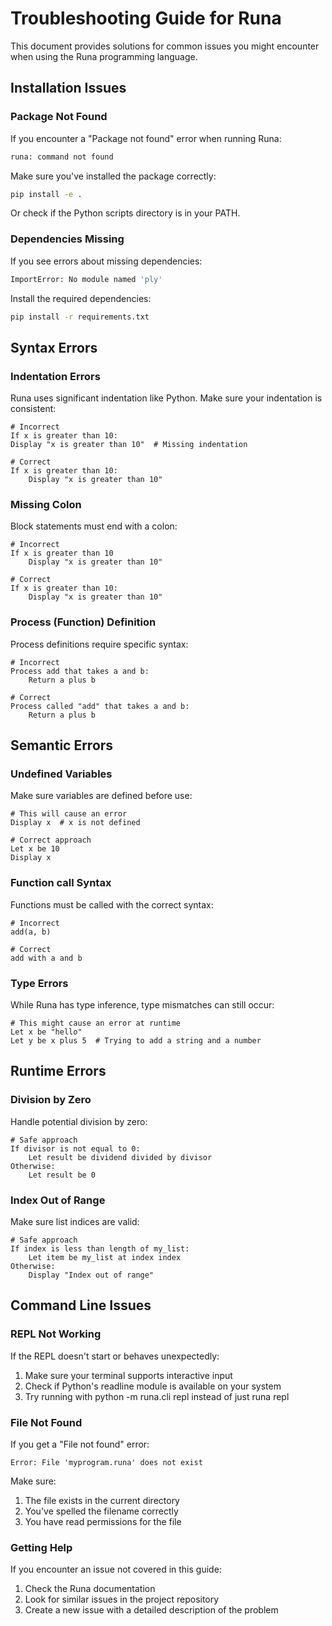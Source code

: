 # Troubleshooting Guide for Runa

This document provides solutions for common issues you might encounter when using the Runa programming language.

## Installation Issues

### Package Not Found

If you encounter a "Package not found" error when running Runa:

```bash
runa: command not found
```
Make sure you've installed the package correctly:

```bash
pip install -e .
```
Or check if the Python scripts directory is in your PATH.
### Dependencies Missing
If you see errors about missing dependencies:
```bash
ImportError: No module named 'ply'
```
Install the required dependencies:
```bash
pip install -r requirements.txt
```

## Syntax Errors
### Indentation Errors
Runa uses significant indentation like Python. Make sure your indentation is consistent:
```
# Incorrect
If x is greater than 10:
Display "x is greater than 10"  # Missing indentation

# Correct
If x is greater than 10:
    Display "x is greater than 10"
```

### Missing Colon

Block statements must end with a colon:
```
# Incorrect
If x is greater than 10
    Display "x is greater than 10"

# Correct
If x is greater than 10:
    Display "x is greater than 10"
```

### Process (Function) Definition
Process definitions require specific syntax:
```
# Incorrect
Process add that takes a and b:
    Return a plus b

# Correct
Process called "add" that takes a and b:
    Return a plus b
```

## Semantic Errors

### Undefined Variables
Make sure variables are defined before use:
```
# This will cause an error
Display x  # x is not defined

# Correct approach
Let x be 10
Display x
```

### Function call Syntax
Functions must be called with the correct syntax:
```
# Incorrect
add(a, b)

# Correct
add with a and b
```

### Type Errors
While Runa has type inference, type mismatches can still occur:
```
# This might cause an error at runtime
Let x be "hello"
Let y be x plus 5  # Trying to add a string and a number
```

## Runtime Errors

### Division by Zero
Handle potential division by zero:
```
# Safe approach
If divisor is not equal to 0:
    Let result be dividend divided by divisor
Otherwise:
    Let result be 0
```

### Index Out of Range
Make sure list indices are valid:
```
# Safe approach
If index is less than length of my_list:
    Let item be my_list at index index
Otherwise:
    Display "Index out of range"
```

## Command Line Issues

### REPL Not Working
If the REPL doesn't start or behaves unexpectedly:

1. Make sure your terminal supports interactive input
2. Check if Python's readline module is available on your system
3. Try running with python -m runa.cli repl instead of just runa repl

### File Not Found
If you get a "File not found" error:
```
Error: File 'myprogram.runa' does not exist
```

Make sure:

1. The file exists in the current directory
2. You've spelled the filename correctly
3. You have read permissions for the file

### Getting Help
If you encounter an issue not covered in this guide:

1. Check the Runa documentation
2. Look for similar issues in the project repository
3. Create a new issue with a detailed description of the problem